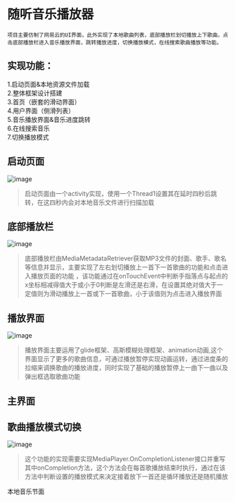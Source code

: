 随听音乐播放器
===
  	项目主要仿制了网易云的UI界面，此外实现了本地歌曲列表，底部播放栏划切播放上下歌曲，点击底部播放栏进入音乐播放界面，跳转播放进度，切换播放模式，在线搜索歌曲播放等功能。

实现功能：
---
1.启动页面&本地资源文件加载<br>
2.整体框架设计搭建<br>
3.首页（嵌套的滑动界面）<br>
4.用户界面（侧滑列表）<br>
5.音乐播放界面&音乐进度跳转<br>
6.在线搜索音乐<br>
7.切换播放模式<br>

启动页面
---
![image](https://github.com/PengLeixin/SuiListen/blob/master/app/src/main/res/drawable/gif5_1.gif)
>启动页面由一个activity实现，使用一个Thread1设置其在延时四秒后跳转，在这四秒内会对本地音乐文件进行扫描加载

底部播放栏
---
![image](https://github.com/PengLeixin/SuiListen/blob/master/app/src/main/res/drawable/gif5_4.gif)
>底部播放栏由MediaMetadataRetriever获取MP3文件的封面、歌手、歌名等信息并显示，主要实现了左右划切播放上一首下一首歌曲的功能和点击进入播放页面的功能
，该功能通过在onTouchEvent中判断手指落点与起点的x坐标相减得值大于或小于0判断是左滑还是右滑，在设置其绝对值大于一定值则为滑动播放上一首或下一首歌曲，小于该值则为点击进入播放界面

播放界面
---
![image](https://github.com/PengLeixin/SuiListen/blob/master/app/src/main/res/drawable/gif5_5.gif)
>播放界面主要运用了glide框架、高斯模糊处理框架、animation动画,这个界面显示了更多的歌曲信息，可通过播放暂停实现动画运转，通过进度条的拉缩来调换歌曲的播放进度，同时实现了基础的播放暂停上一曲下一曲以及弹出框选取歌曲功能

主界面
---


歌曲播放模式切换
---
![image](https://github.com/PengLeixin/SuiListen/blob/master/app/src/main/res/drawable/gif5_6.gif)
>这个功能的实现需要实现MediaPlayer.OnCompletionListener接口并重写其中onCompletion方法，这个方法会在每首歌播放结束时执行，通过在该方法中判断设置的播放模式来决定接着放下一首还是循环播放还是随机播放

本地音乐节面
